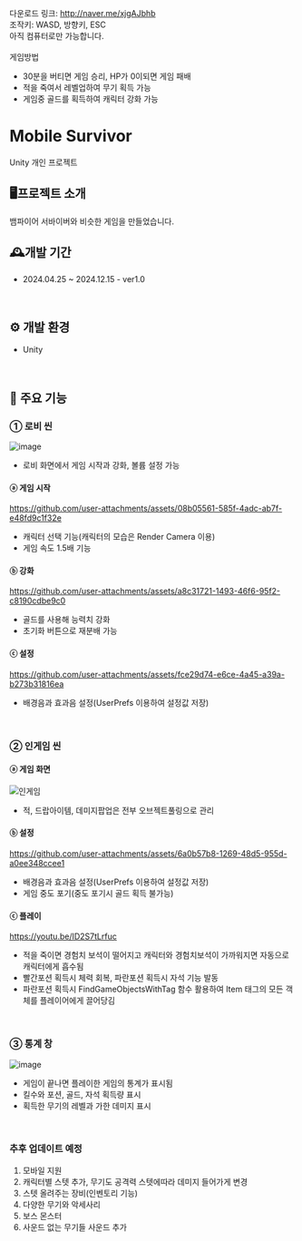 다운로드 링크: <http://naver.me/xjgAJbhb> <br>
조작키: WASD, 방향키, ESC <br>
아직 컴퓨터로만 가능합니다. <br><br>
게임방법
 - 30분을 버티면 게임 승리, HP가 0이되면 게임 패배
 - 적을 죽여서 레벨업하여 무기 획득 가능
 - 게임중 골드를 획득하여 캐릭터 강화 가능

# Mobile Survivor
Unity 개인 프로젝트
<br>

## 🖥프로젝트 소개
뱀파이어 서바이버와 비슷한 게임을 만들었습니다.
<br>

## 🕰개발 기간
- 2024.04.25 ~ 2024.12.15 - ver1.0
<br>

## ⚙ 개발 환경
- Unity
<br>

## 📌 주요 기능
### ① 로비 씬
![image](https://github.com/user-attachments/assets/eea3431e-edb3-4c0f-b39c-580432304624)

 - 로비 화면에서 게임 시작과 강화, 볼륨 설정 가능

#### ⓐ 게임 시작

https://github.com/user-attachments/assets/08b05561-585f-4adc-ab7f-e48fd9c1f32e

 - 캐릭터 선택 기능(캐릭터의 모습은 Render Camera 이용)
 - 게임 속도 1.5배 기능

#### ⓑ 강화

https://github.com/user-attachments/assets/a8c31721-1493-46f6-95f2-c8190cdbe9c0

 - 골드를 사용해 능력치 강화
 - 초기화 버튼으로 재분배 가능

#### ⓒ 설정

https://github.com/user-attachments/assets/fce29d74-e6ce-4a45-a39a-b273b31816ea

 - 배경음과 효과음 설정(UserPrefs 이용하여 설정값 저장)

<br>

### ② 인게임 씬

#### ⓐ 게임 화면
![인게임](https://github.com/user-attachments/assets/d63d889f-b8f2-4227-977d-e6f488184509)

 - 적, 드랍아이템, 데미지팝업은 전부 오브젝트풀링으로 관리

#### ⓑ 설정

https://github.com/user-attachments/assets/6a0b57b8-1269-48d5-955d-a0ee348ccee1

 - 배경음과 효과음 설정(UserPrefs 이용하여 설정값 저장)
 - 게임 중도 포기(중도 포기시 골드 획득 불가능)

#### ⓒ 플레이
https://youtu.be/ID2S7tLrfuc
 - 적을 죽이면 경험치 보석이 떨어지고 캐릭터와 경험치보석이 가까워지면 자동으로 캐릭터에게 흡수됨
 - 빨간포션 획득시 체력 회복, 파란포션 획득시 자석 기능 발동
 - 파란포션 획득시 FindGameObjectsWithTag 함수 활용하여 Item 태그의 모든 객체를 플레이어에게 끌어당김

<br>

### ③ 통계 창
![image](https://github.com/user-attachments/assets/9d4d9f69-984b-4ce6-9d8a-3cc871c59da7)
 - 게임이 끝나면 플레이한 게임의 통계가 표시됨
 - 킬수와 포션, 골드, 자석 획득량 표시
 - 획득한 무기의 레벨과 가한 데미지 표시
<br>

### 추후 업데이트 예정
1. 모바일 지원
2. 캐릭터별 스텟 추가, 무기도 공격력 스텟에따라 데미지 들어가게 변경
3. 스텟 올려주는 장비(인벤토리 기능)
4. 다양한 무기와 악세사리
6. 보스 몬스터
7. 사운드 없는 무기들 사운드 추가
